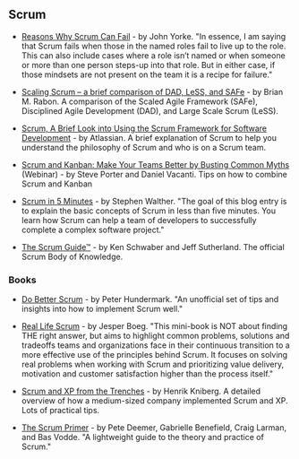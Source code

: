 ## Scrum

- [Reasons Why Scrum Can Fail](http://www.scrumexpert.com/knowledge/reasons-why-scrum-can-fail/) - by John Yorke. "In essence, I am saying that Scrum fails when those in the named roles fail to live up to the role. This can also include cases where a role isn’t named or when someone or more than one person steps-up into that role. But in either case, if those mindsets are not present on the team it is a recipe for failure."

- [Scaling Scrum – a brief comparison of DAD, LeSS, and SAFe](https://www.linkedin.com/pulse/scaling-scrum-brief-comparison-dad-less-safe-brian-m-rabon-cst-pmp) - by Brian M. Rabon. A comparison of the Scaled Agile Framework (SAFe), Disciplined Agile Development (DAD), and Large Scale Scrum (LeSS).

- [Scrum, A Brief Look into Using the Scrum Framework for Software Development](https://www.atlassian.com/agile/scrum) - by Atlassian. A brief explanation of Scrum to help you understand the philosophy of Scrum and who is on a Scrum team.

- [Scrum and Kanban: Make Your Teams Better by Busting Common Myths](https://www.scrum.org/resources/scrum-and-kanban-make-your-teams-better-busting-common-myths) (Webinar) - by Steve Porter and Daniel Vacanti. Tips on how to combine Scrum and Kanban

- [Scrum in 5 Minutes](http://stephenwalther.com/archive/2012/08/17/scrum-in-5-minutes) - by Stephen Walther. "The goal of this blog entry is to explain the basic concepts of Scrum in less than five minutes. You learn how Scrum can help a team of developers to successfully complete a complex software project."

- [The Scrum Guide™](http://www.scrumguides.org/scrum-guide.html) - by Ken Schwaber and Jeff Sutherland. The official Scrum Body of Knowledge.

### Books

- [Do Better Scrum](https://www.infoq.com/minibooks/do-better-scrum) - by Peter Hundermark. "An unofficial set of tips and insights into how to implement Scrum well."

- [Real Life Scrum](https://www.infoq.com/minibooks/real-life-scrum) - by Jesper Boeg. "This mini-book is NOT about finding THE right answer, but aims to highlight common problems, solutions and tradeoffs teams and organizations face in their continuous transition to a more effective use of the principles behind Scrum. It focuses on solving real problems when working with Scrum and prioritizing value delivery, motivation and customer satisfaction higher than the process itself."

- [Scrum and XP from the Trenches](https://www.infoq.com/minibooks/scrum-xp-from-the-trenches-2) - by Henrik Kniberg. A detailed overview of how a medium-sized company implemented Scrum and XP. Lots of practical tips.

- [The Scrum Primer](https://www.infoq.com/minibooks/Scrum_Primer) - by Pete Deemer, Gabrielle Benefield, Craig Larman, and Bas Vodde. "A lightweight guide to the theory and practice of Scrum."
